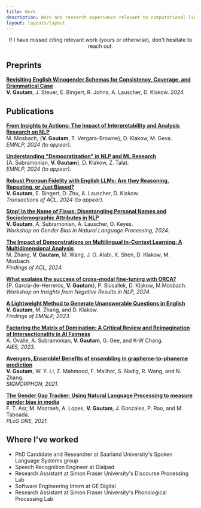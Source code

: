 ```yaml
---
title: Work
description: Work and research experience relevant to computational linguistics and NLP
layout: layouts/layout
---
```


<center>
If I have missed citing relevant work (yours or otherwise), don't hesitate to reach out.
</center>

## Preprints

**[Revisiting English Winogender Schemas for Consistency, Coverage, and Grammatical Case](http://arxiv.org/abs/2409.05653)**<br>
**V. Gautam**, J. Steuer, E. Bingert, R. Johns, A. Lauscher, D. Klakow. _2024._<br>

## Publications

**[From Insights to Actions: The Impact of Interpretability and Analysis Research on NLP](https://arxiv.org/abs/2406.12618)**<br>
M. Mosbach, {**V. Gautam**, T. Vergara-Browne}, D. Klakow, M. Geva.<br>
_EMNLP, 2024 (to appear)._<br>

**[Understanding "Democratization" in NLP and ML Research](https://arxiv.org/abs/2406.11598)**<br>
{A. Subramonian, **V. Gautam**}, D. Klakow, Z. Talat.<br>
_EMNLP, 2024 (to appear)._<br>

**[Robust Pronoun Fidelity with English LLMs: Are they Reasoning, Repeating, or Just Biased?](https://arxiv.org/abs/2404.03134)**<br>
**V. Gautam**, E. Bingert, D. Zhu, A. Lauscher, D. Klakow.<br>
_Transactions of ACL, 2024 (to appear)._<br>

**[Stop! In the Name of Flaws: Disentangling Personal Names and Sociodemographic Attributes in NLP](https://aclanthology.org/2024.gebnlp-1.20/)**<br>
**V. Gautam**, A. Subramonian, A. Lauscher, O. Keyes.<br>
_Workshop on Gender Bias in Natural Language Processing, 2024._<br>

**[The Impact of Demonstrations on Multilingual In-Context Learning: A Multidimensional Analysis](https://aclanthology.org/2024.findings-acl.438/)**<br>
M. Zhang, **V. Gautam**, M. Wang, J. O. Alabi, X. Shen, D. Klakow, M. Mosbach.<br>
_Findings of ACL, 2024._<br>

**[What explains the success of cross-modal fine-tuning with ORCA?](https://aclanthology.org/2024.insights-1.2/)**<br>
{P. García-de-Herreros, **V. Gautam**}, P. Slusallek, D. Klakow, M.Mosbach.<br>
_Workshop on Insights from Negative Results in NLP, 2024._

**[A Lightweight Method to Generate Unanswerable Questions in English](https://aclanthology.org/2023.findings-emnlp.491/)**<br>
**V. Gautam**, M. Zhang, and D. Klakow.<br>
_Findings of EMNLP, 2023._

**[Factoring the Matrix of Domination: A Critical Review and Reimagination of Intersectionality in AI Fairness](https://dl.acm.org/doi/10.1145/3600211.3604705)**<br>
A. Ovalle, A. Subramonian, **V. Gautam**, G. Gee, and K-W Chang.<br>
_AIES, 2023._

**[Avengers, Ensemble! Benefits of ensembling in grapheme-to-phoneme prediction](https://aclanthology.org/2021.sigmorphon-1.16/)**<br>
**V. Gautam**, W. Y. Li, Z. Mahmood, F. Mailhot, S. Nadig, R. Wang, and N. Zhang.<br>
_SIGMORPHON, 2021._

**[The Gender Gap Tracker: Using Natural Language Processing to measure gender bias in media](https://journals.plos.org/plosone/article?id=10.1371/journal.pone.0245533)**<br>
F. T. Asr, M. Mazraeh, A. Lopes, **V. Gautam**, J. Gonzales, P. Rao, and M. Taboada.<br>
_PLoS ONE, 2021._

## Where I've worked

- PhD Candidate and Researcher at Saarland University's Spoken Language Systems group
- Speech Recognition Engineer at Dialpad
- Research Assistant at Simon Fraser University's Discourse Processing Lab
- Software Engineering Intern at GE Digital
- Research Assistant at Simon Fraser University's Phonological Processing Lab
